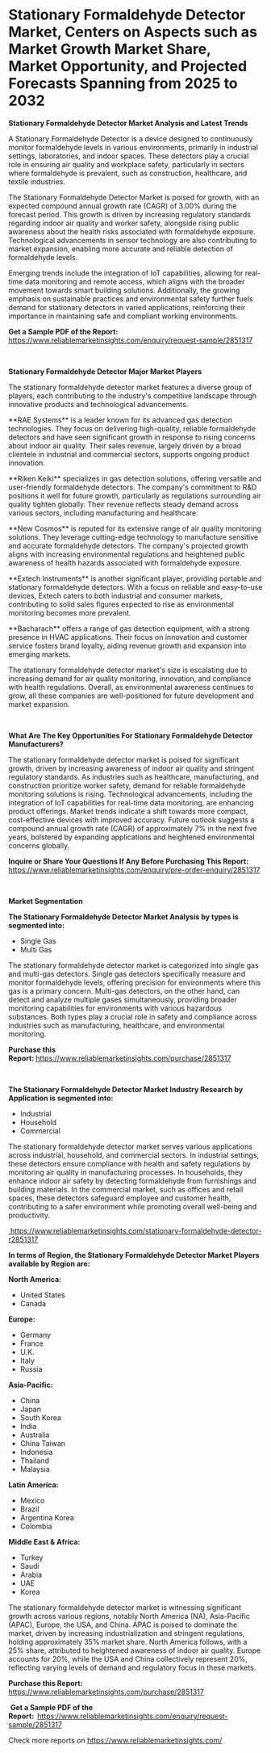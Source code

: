 <p><h1>Stationary Formaldehyde Detector Market, Centers on Aspects such as Market Growth Market Share, Market Opportunity, and Projected Forecasts Spanning from 2025 to 2032</h1></p><p><strong>Stationary Formaldehyde Detector Market Analysis and Latest Trends</strong></p>
<p><p>A Stationary Formaldehyde Detector is a device designed to continuously monitor formaldehyde levels in various environments, primarily in industrial settings, laboratories, and indoor spaces. These detectors play a crucial role in ensuring air quality and workplace safety, particularly in sectors where formaldehyde is prevalent, such as construction, healthcare, and textile industries. </p><p>The Stationary Formaldehyde Detector Market is poised for growth, with an expected compound annual growth rate (CAGR) of 3.00% during the forecast period. This growth is driven by increasing regulatory standards regarding indoor air quality and worker safety, alongside rising public awareness about the health risks associated with formaldehyde exposure. Technological advancements in sensor technology are also contributing to market expansion, enabling more accurate and reliable detection of formaldehyde levels. </p><p>Emerging trends include the integration of IoT capabilities, allowing for real-time data monitoring and remote access, which aligns with the broader movement towards smart building solutions. Additionally, the growing emphasis on sustainable practices and environmental safety further fuels demand for stationary detectors in varied applications, reinforcing their importance in maintaining safe and compliant working environments.</p></p>
<p><strong>Get a Sample PDF of the Report:&nbsp;</strong> <a href="https://www.reliablemarketinsights.com/enquiry/request-sample/2851317?utm_campaign=3191&utm_medium=2&utm_source=Github&utm_content=ia&utm_term=11032025&utm_id=stationary-formaldehyde-detector">https://www.reliablemarketinsights.com/enquiry/request-sample/2851317</a></p>
<p>&nbsp;</p>
<p><strong>Stationary Formaldehyde Detector Major Market Players</strong></p>
<p><p>The stationary formaldehyde detector market features a diverse group of players, each contributing to the industry's competitive landscape through innovative products and technological advancements. </p><p>**RAE Systems** is a leader known for its advanced gas detection technologies. They focus on delivering high-quality, reliable formaldehyde detectors and have seen significant growth in response to rising concerns about indoor air quality. Their sales revenue, largely driven by a broad clientele in industrial and commercial sectors, supports ongoing product innovation.</p><p>**Riken Keiki** specializes in gas detection solutions, offering versatile and user-friendly formaldehyde detectors. The company's commitment to R&D positions it well for future growth, particularly as regulations surrounding air quality tighten globally. Their revenue reflects steady demand across various sectors, including manufacturing and healthcare.</p><p>**New Cosmos** is reputed for its extensive range of air quality monitoring solutions. They leverage cutting-edge technology to manufacture sensitive and accurate formaldehyde detectors. The company's projected growth aligns with increasing environmental regulations and heightened public awareness of health hazards associated with formaldehyde exposure.</p><p>**Extech Instruments** is another significant player, providing portable and stationary formaldehyde detectors. With a focus on reliable and easy-to-use devices, Extech caters to both industrial and consumer markets, contributing to solid sales figures expected to rise as environmental monitoring becomes more prevalent.</p><p>**Bacharach** offers a range of gas detection equipment, with a strong presence in HVAC applications. Their focus on innovation and customer service fosters brand loyalty, aiding revenue growth and expansion into emerging markets.</p><p>The stationary formaldehyde detector market's size is escalating due to increasing demand for air quality monitoring, innovation, and compliance with health regulations. Overall, as environmental awareness continues to grow, all these companies are well-positioned for future development and market expansion.</p></p>
<p>&nbsp;</p>
<p><strong>What Are The Key Opportunities For Stationary Formaldehyde Detector Manufacturers?</strong></p>
<p><p>The stationary formaldehyde detector market is poised for significant growth, driven by increasing awareness of indoor air quality and stringent regulatory standards. As industries such as healthcare, manufacturing, and construction prioritize worker safety, demand for reliable formaldehyde monitoring solutions is rising. Technological advancements, including the integration of IoT capabilities for real-time data monitoring, are enhancing product offerings. Market trends indicate a shift towards more compact, cost-effective devices with improved accuracy. Future outlook suggests a compound annual growth rate (CAGR) of approximately 7% in the next five years, bolstered by expanding applications and heightened environmental concerns globally.</p></p>
<p><strong>Inquire or Share Your Questions If Any Before Purchasing This Report:</strong> <a href="https://www.reliablemarketinsights.com/enquiry/pre-order-enquiry/2851317?utm_campaign=3191&utm_medium=2&utm_source=Github&utm_content=ia&utm_term=11032025&utm_id=stationary-formaldehyde-detector">https://www.reliablemarketinsights.com/enquiry/pre-order-enquiry/2851317</a></p>
<p>&nbsp;</p>
<p><strong>Market Segmentation</strong></p>
<p><strong>The Stationary Formaldehyde Detector Market Analysis by types is segmented into:</strong></p>
<p><ul><li>Single Gas</li><li>Multi Gas</li></ul></p>
<p><p>The stationary formaldehyde detector market is categorized into single gas and multi-gas detectors. Single gas detectors specifically measure and monitor formaldehyde levels, offering precision for environments where this gas is a primary concern. Multi-gas detectors, on the other hand, can detect and analyze multiple gases simultaneously, providing broader monitoring capabilities for environments with various hazardous substances. Both types play a crucial role in safety and compliance across industries such as manufacturing, healthcare, and environmental monitoring.</p></p>
<p><strong>Purchase this Report:&nbsp;</strong><a href="https://www.reliablemarketinsights.com/purchase/2851317?utm_campaign=3191&utm_medium=2&utm_source=Github&utm_content=ia&utm_term=11032025&utm_id=stationary-formaldehyde-detector">https://www.reliablemarketinsights.com/purchase/2851317</a></p>
<p>&nbsp;</p>
<p><strong>The Stationary Formaldehyde Detector Market Industry Research by Application is segmented into:</strong></p>
<p><ul><li>Industrial</li><li>Household</li><li>Commercial</li></ul></p>
<p><p>The stationary formaldehyde detector market serves various applications across industrial, household, and commercial sectors. In industrial settings, these detectors ensure compliance with health and safety regulations by monitoring air quality in manufacturing processes. In households, they enhance indoor air safety by detecting formaldehyde from furnishings and building materials. In the commercial market, such as offices and retail spaces, these detectors safeguard employee and customer health, contributing to a safer environment while promoting overall well-being and productivity.</p></p>
<p><a href="https://www.reliablemarketinsights.com/stationary-formaldehyde-detector-r2851317?utm_campaign=3191&utm_medium=2&utm_source=Github&utm_content=ia&utm_term=11032025&utm_id=stationary-formaldehyde-detector">&nbsp;https://www.reliablemarketinsights.com/stationary-formaldehyde-detector-r2851317</a></p>
<p><strong>In terms of Region, the Stationary Formaldehyde Detector Market Players available by Region are:</strong></p>
<p>
    <p> <strong> North America: </strong>
        <ul>
            <li>United States</li>
            <li>Canada</li>
        </ul>
        </p> 
    <p> <strong> Europe: </strong>
        <ul>
            <li>Germany</li>
            <li>France</li>
            <li>U.K.</li>
            <li>Italy</li>
            <li>Russia</li>
        </ul>
        </p> 
    <p> <strong> Asia-Pacific: </strong>
        <ul>
            <li>China</li>
            <li>Japan</li>
            <li>South Korea</li>
            <li>India</li>
            <li>Australia</li>
            <li>China Taiwan</li>
            <li>Indonesia</li>
            <li>Thailand</li>
            <li>Malaysia</li>
        </ul>
        </p> 
    <p> <strong> Latin America: </strong>
        <ul>
            <li>Mexico</li>
            <li>Brazil</li>
            <li>Argentina Korea</li>
            <li>Colombia</li>
        </ul>
        </p> 
    <p> <strong> Middle East & Africa: </strong>
        <ul>
            <li>Turkey</li>
            <li>Saudi</li>
            <li>Arabia</li>
            <li>UAE</li>
            <li>Korea</li>
        </ul>
    </p>
    </p>
<p><p>The stationary formaldehyde detector market is witnessing significant growth across various regions, notably North America (NA), Asia-Pacific (APAC), Europe, the USA, and China. APAC is poised to dominate the market, driven by increasing industrialization and stringent regulations, holding approximately 35% market share. North America follows, with a 25% share, attributed to heightened awareness of indoor air quality. Europe accounts for 20%, while the USA and China collectively represent 20%, reflecting varying levels of demand and regulatory focus in these markets.</p></p>
<p><strong>Purchase this Report: </strong><a href="https://www.reliablemarketinsights.com/purchase/2851317?utm_campaign=3191&utm_medium=2&utm_source=Github&utm_content=ia&utm_term=11032025&utm_id=stationary-formaldehyde-detector">https://www.reliablemarketinsights.com/purchase/2851317</a></p>
<p>&nbsp;<strong>Get a Sample PDF of the Report:&nbsp;&nbsp;</strong><a href="https://www.reliablemarketinsights.com/enquiry/request-sample/2851317?utm_campaign=3191&utm_medium=2&utm_source=Github&utm_content=ia&utm_term=11032025&utm_id=stationary-formaldehyde-detector">https://www.reliablemarketinsights.com/enquiry/request-sample/2851317</a></p>
<p><strong></strong></p>
<p>Check more reports on <a href="https://www.reliablemarketinsights.com/?utm_campaign=3191&utm_medium=2&utm_source=Github&utm_content=ia&utm_term=11032025&utm_id=stationary-formaldehyde-detector">https://www.reliablemarketinsights.com/</a></p>